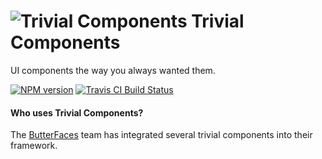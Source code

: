 # ![Trivial Components](http://trivial-components.github.io/trivial-components/img/logo-40x40.png) Trivial Components

UI components the way you always wanted them.

<span class="badge-npmversion"><a href="https://npmjs.org/package/trivial-components" title="View this project on NPM"><img src="https://img.shields.io/npm/v/trivial-components.svg" alt="NPM version" /></a></span>
<span class="badge-travisci"><a href="http://travis-ci.org/bevry/trivial-components" title="Check this project's build status on TravisCI"><img src="https://img.shields.io/travis/bevry/trivial-components/master.svg" alt="Travis CI Build Status" /></a></span>



#### Who uses Trivial Components?

The [ButterFaces](http://www.butterfaces.org/) team has integrated several trivial components into their framework.
